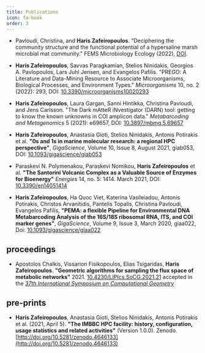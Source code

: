 ```yaml
---
title: Publications
icon: fa-book
order: 3
---
```



* Pavloudi, Christina, and **Haris Zafeiropoulos**. "Deciphering the community structure and the functional potential of a hypersaline marsh microbial mat community." FEMS Microbiology Ecology (2022), [DOI](https://doi.org/10.1093/femsec/fiac141).

* **Haris Zafeiropoulos**, Savvas Paragkamian, Stelios Ninidakis, Georgios A. Pavlopoulos, Lars Juhl Jensen, and Evangelos Pafilis. "PREGO: A Literature and Data-Mining Resource to Associate Microorganisms, Biological Processes, and Environment Types." *Microorganisms* 10, no. 2 (2022): 293, DOI: [10.3390/microorganisms10020293](https://doi.org/10.3390/microorganisms10020293)

* **Haris Zafeiropoulos**, Laura Gargan, Sanni Hintikka, Christina Pavloudi, and Jens Carlsson. "The Dark mAtteR iNvestigator (DARN) tool: getting to know the known unknowns in COI amplicon data." *Metabarcoding and Metagenomics* 5 (2021): e69657, DOI: [10.3897/mbmg.5.69657](https://doi.org/10.3897/mbmg.5.69657)


* **Haris Zafeiropoulos**, Anastasia Gioti, Stelios Ninidakis, Antonis Potirakis et al. **"0s and 1s in marine molecular research: a regional HPC perspective"**, *GigaScience*, Volume 10, Issue 8, August 2021, giab053, DOI: [10.1093/gigascience/giab053](https://doi.org/10.1093/gigascience/giab053)

* Paraskevi N. Polymenakou, Paraskevi Nomikou, **Haris Zafeiropoulos** et al. **"The Santorini Volcanic Complex as a Valuable Source of Enzymes for Bioenergy"** *Energies* 14, no. 5: 1414. March 2021, DOI: [10.3390/en14051414](https://www.mdpi.com/1996-1073/14/5/1414)

* **Haris Zafeiropoulos**, Ha Quoc Viet, Katerina Vasileiadou, Antonis Potirakis, Christos Arvanitidis, Pantelis Topalis, Christina Pavloudi, Evangelos Pafilis, **"PEMA: a flexible Pipeline for Environmental DNA Metabarcoding Analysis of the 16S/18S ribosomal RNA, ITS, and COI marker genes"**, *GigaScience*, Volume 9, Issue 3, March 2020, giaa022, Doi: [10.1093/gigascience/giaa022](https://doi.org/10.1093/gigascience/giaa022)


## proceedings

* Apostolos Chalkis, Vissarion Fisikopoulos, Elias Tsigaridas, **Haris Zafeiropoulos**. **"Geometric algorithms for sampling the flux space of metabolic networks"** 2021. [10.4230/LIPIcs.SoCG.2021.21](https://drops.dagstuhl.de/opus/frontdoor.php?source_opus=13820) accepted in the [*37th International Symposium on Computational Geometry*](https://drops.dagstuhl.de/opus/portals/lipics/index.php?semnr=16186)


## pre-prints

* **Haris Zafeiropoulos**, Anastasia Gioti, Stelios Ninidakis, Antonis Potirakis et al. (2021, April 5). **"The IMBBC HPC facility: history, configuration, usage statistics and related activities"** (Version 1.0.0). Zenodo. [http://doi.org/10.5281/zenodo.4646133](http://doi.org/10.5281/zenodo.4646133)

<!-- ## in preparation

* **Haris Zafeiropoulos**, Jon Bent Kristoffersen, Katerina Vasileiadou, Christos Arvanitidis, Pantelis Topalis, Evangelos Pafilis, Christina Pavloudi **"In silico design of blocking primers: prevention of PCR amplification of marine fungal 16S rRNA and COI genes in metabarcoding analyses"** (under revision - resubmission) -->

